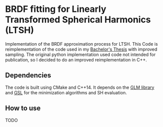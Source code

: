 # BRDF fitting for Linearly Transformed Spherical Harmonics (LTSH)

Implementation of the BRDF approximation process for LTSH. This Code is reimplementation of the code used in my [Bachelor's Thesis](http://www.jallmenroeder.de/2020/11/19/linearly-transformed-spherical-harmonics/) with improved sampling. The original python implementation used code not intended for publication, so I decided to do an improved reimplementation in C++. 
## Dependencies
The code is built using CMake and C++14. It depends on the [GLM library](https://github.com/g-truc/glm) and [GSL](https://www.gnu.org/software/gsl/doc/html/index.html) for the minimization algorithms and SH evaluation.
## How to use
TODO
